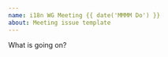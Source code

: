```yaml
---
name: i18n WG Meeting {{ date('MMMM Do') }}
about: Meeting issue template
---
```


What is going on?
